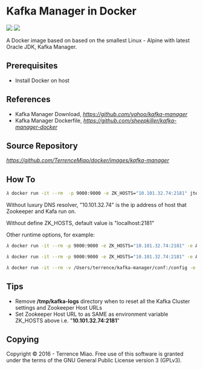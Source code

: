 Kafka Manager in Docker
=======================
[![](https://images.microbadger.com/badges/image/jtech/kafka-manager.svg)](https://microbadger.com/images/jtech/kafka-manager "Get your own image badge on microbadger.com") [![](https://images.microbadger.com/badges/version/jtech/kafka-manager.svg)](https://microbadger.com/images/jtech/kafka-manager "Get your own version badge on microbadger.com")

A Docker image based on based on the smallest Linux - Alpine with latest Oracle JDK, Kafka Manager.

Prerequisites
-------------

- Install Docker on host

References
----------
- Kafka Manager Download, _https://github.com/yahoo/kafka-manager_
- Kafka Manager Dockerfile, _https://github.com/sheepkiller/kafka-manager-docker_

Source Repository
-----------------
_https://github.com/TerrenceMiao/docker/images/kafka-manager_

How To
------

```bash
𝜆 docker run -it --rm  -p 9000:9000 -e ZK_HOSTS="10.101.32.74:2181" jtech/kafka-manager
```

Without luxury DNS resolver, "10.101.32.74" is the ip address of host that Zookeeper and Kafa run on.

Without define ZK_HOSTS, default value is "localhost:2181"

Other runtime options, for example:

```bash
𝜆 docker run -it --rm -p 9000:9000 -e ZK_HOSTS="10.101.32.74:2181" -e APPLICATION_SECRET=letmein jtech/kafka-manager

𝜆 docker run -it --rm -p 9000:9000 -e ZK_HOSTS="10.101.32.74:2181" -e APPLICATION_SECRET=letmein -e KM_ARGS=-Djava.net.preferIPv4Stack=true jtech/kafka-manager

𝜆 docker run -it --rm -v /Users/terrence/kafka-manager/conf:/config -e KM_CONFIGFILE=/config/application.conf -p 9000:9000 --name kafka-manager jtech/kafka-manager
```

Tips
----

- Remove **/tmp/kafka-logs** directory when to reset all the Kafka Cluster settings and Zookeeper Host URLs
- Set Zookeeper Host URL to as SAME as environment variable ZK_HOSTS above i.e. "**10.101.32.74:2181**"

Copying
-------
Copyright © 2016 - Terrence Miao. Free use of this software is granted under the terms of the GNU General Public License version 3 (GPLv3).
